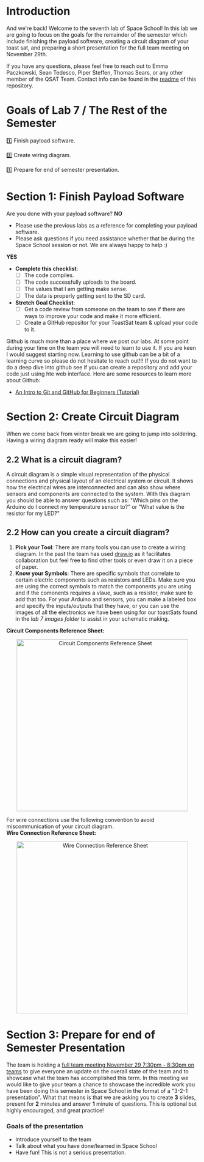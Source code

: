 # Introduction 
And we're back! Welcome to the seventh lab of Space School! In this lab we are going to focus on the goals for the remainder of the semester which include finishing the payload software, creating a circuit diagram of your toast sat, and preparing a short presentation for the full team meeting on November 29th.

If you have any questions, please feel free to reach out to Emma Paczkowski, Sean Tedesco, Piper Steffen, Thomas Sears, or any other member of the QSAT Team. Contact info can be found in the [readme](https://github.com/queens-satellite-team/Space-School) of this repository. 

# Goals of Lab 7 / The Rest of the Semester

1️⃣ Finish payload software.  

2️⃣ Create wiring diagram.  

3️⃣ Prepare for end of semester presentation.  

# Section 1: Finish Payload Software
Are you done with your payload software?
**NO**
 - Please use the previous labs as a reference for completing your payload software.
 - Please ask questions if you need assistance whether that be during the Space School session or not. We are always happy to help :)

**YES**
- **Complete this checklist**:  
  - [ ] The code compiles.  
  - [ ] The code successfully uploads to the board.  
  - [ ] The values that I am getting make sense. 
  - [ ] The data is properly getting sent to the SD card.
  
 - **Stretch Goal Checklist**:  
   - [ ] Get a code review from someone on the team to see if there are ways to improve your code and make it more efficient.  
   - [ ] Create a GitHub repositor for your ToastSat team & upload your code to it.  
    
Github is much more than a place where we post our labs.  At some point during your time on the team you will need to learn to use it. If you are keen I would suggest starting now. Learning to use github can be a bit of a learning curve so please do not hesitate to reach out!!! If you do not want to do a deep dive into github see if you can create a repository and add your code just using hte web interface. Here are some resources to learn more about Github:

- [An Intro to Git and GitHub for Beginners (Tutorial)](https://product.hubspot.com/blog/git-and-github-tutorial-for-beginners)

# Section 2: Create Circuit Diagram
When we come back from winter break we are going to jump into soldering. Having a wiring diagram ready will make this easier!

## 2.2 What is a circuit diagram?
A circuit diagram is a simple visual representation of the physical connections and physical layout of an electrical system or circuit. It shows how the electrical wires are interconnected and can also show where sensors and components are connected to the system. With this diagram you should be able to answer questions such as: "Which pins on the Arduino do I connect my temperature sensor to?" or "What value is the resistor for my LED?"

## 2.2 How can you create a circuit diagram?
1. **Pick your Tool**: There are many tools you can use to create a wiring diagram. In the past the team has used [draw.io](https://app.diagrams.net/) as it facilitates collaboration but feel free to find other tools or even draw it on a piece of paper. 
1. **Know your Symbols**: There are specific symbols that correlate to certain electric components such as resistors and LEDs. Make sure you are using the correct symbols to match the components you are using and if the comonents requires a vlaue, such as a resistor, make sure to add that too. For your Arduino and sensors, you can make a labeled box and specify the inputs/outputs that they have, or you can use the images of all the electronics we have been using for our toastSats found in the _lab 7 images folder_ to assist in your schematic making. 

**Circuit Components Reference Sheet:** 

<p align="center">
  <img src ="https://github.com/queens-satellite-team/Space-School/blob/7a8f8b0a162e4b1ba45a42242deae169e958a081/lab4c/lab4c-images/electric_symbols.png" width = "450" alt ="Circuit Components Reference Sheet">  

  For wire connections use the following convention to avoid miscommunication of your circuit diagram.  
**Wire Connection Reference Sheet:**  
 <p align="center">
  <img src ="https://github.com/queens-satellite-team/Space-School/blob/1bf425da49d097869d6ce60f6c5d4bae6ffef9e6/lab4c/lab4c-images/wire_connections.png" width = "450" alt ="Wire Connection Reference Sheet">   
  
# Section 3: Prepare for end of Semester Presentation
The team is holding a [full team meeting November 29 7:30pm - 8:30pm on teams]() to give everyone an update on the overall state of the team and to showcase what the team has accomplished this term. In this meeting we would like to give your team a chance to showcase the incredible work you have been doing this semester in Space School in the format of a "3-2-1 presentation". What that means is that we are asking you to create **3** slides, present for **2** minutes and answer **1** minute of questions. This is optional but highly encouraged, and great practice!

### Goals of the presentation
- Introduce yourself to the team
- Talk about what you have done/learned in Space School
- Have fun! This is not a serious presentation. 
